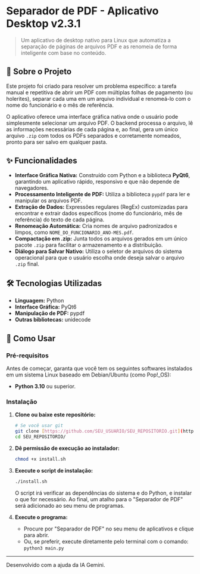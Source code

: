 # Separador de PDF - Aplicativo Desktop v2.3.1

> Um aplicativo de desktop nativo para Linux que automatiza a separação de páginas de arquivos PDF e as renomeia de forma inteligente com base no conteúdo.

## 🎯 Sobre o Projeto

Este projeto foi criado para resolver um problema específico: a tarefa manual e repetitiva de abrir um PDF com múltiplas folhas de pagamento (ou holerites), separar cada uma em um arquivo individual e renomeá-lo com o nome do funcionário e o mês de referência.

O aplicativo oferece uma interface gráfica nativa onde o usuário pode simplesmente selecionar um arquivo PDF. O backend processa o arquivo, lê as informações necessárias de cada página e, ao final, gera um único arquivo `.zip` com todos os PDFs separados e corretamente nomeados, pronto para ser salvo em qualquer pasta.

## ✨ Funcionalidades

* **Interface Gráfica Nativa:** Construído com Python e a biblioteca **PyQt6**, garantindo um aplicativo rápido, responsivo e que não depende de navegadores.
* **Processamento Inteligente de PDF:** Utiliza a biblioteca `pypdf` para ler e manipular os arquivos PDF.
* **Extração de Dados:** Expressões regulares (RegEx) customizadas para encontrar e extrair dados específicos (nome do funcionário, mês de referência) do texto de cada página.
* **Renomeação Automática:** Cria nomes de arquivo padronizados e limpos, como `NOME_DO_FUNCIONARIO_ANO-MES.pdf`.
* **Compactação em .zip:** Junta todos os arquivos gerados em um único pacote `.zip` para facilitar o armazenamento e a distribuição.
* **Diálogo para Salvar Nativo:** Utiliza o seletor de arquivos do sistema operacional para que o usuário escolha onde deseja salvar o arquivo `.zip` final.

## 🛠️ Tecnologias Utilizadas

* **Linguagem:** Python
* **Interface Gráfica:** PyQt6
* **Manipulação de PDF:** pypdf
* **Outras bibliotecas:** unidecode

## 🚀 Como Usar

### Pré-requisitos

Antes de começar, garanta que você tem os seguintes softwares instalados em um sistema Linux baseado em Debian/Ubuntu (como Pop!_OS):
* **Python 3.10** ou superior.

### Instalação

1.  **Clone ou baixe este repositório:**
    ```bash
    # Se você usar git
    git clone [https://github.com/SEU_USUARIO/SEU_REPOSITORIO.git](https://github.com/SEU_USUARIO/SEU_REPOSITORIO.git)
    cd SEU_REPOSITORIO/
    ```

2.  **Dê permissão de execução ao instalador:**
    ```bash
    chmod +x install.sh
    ```

3.  **Execute o script de instalação:**
    ```bash
    ./install.sh
    ```
    O script irá verificar as dependências do sistema e do Python, e instalar o que for necessário. Ao final, um atalho para o "Separador de PDF" será adicionado ao seu menu de programas.

4.  **Execute o programa:**
    * Procure por "Separador de PDF" no seu menu de aplicativos e clique para abrir.
    * Ou, se preferir, execute diretamente pelo terminal com o comando: `python3 main.py`

---
Desenvolvido com a ajuda da IA Gemini.

